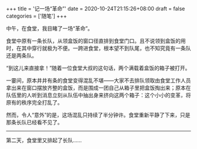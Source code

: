 +++
title = '记一场“革命”'
date = 2020-10-24T21:15:26+08:00
draft = false
categories = ['随笔']
+++

中午，在食堂，我目睹了一场“革命”。

<!--more-->

食堂中原有一条长队，从领盒饭的窗口径直排到食堂门口。且不说领到盒饭的用时，在其中穿行就极为不便。一跨进食堂，根本望不到队尾，也不知究竟有一条队还是两条队。

“到这儿来直接拿！”随着一位食堂大叔的这句话，两个满载着盒饭的箱子被打开。

一霎间，原本井井有条的食堂变得混乱不堪——大家不去排队领取由食堂工作人员拿出来在窗口摆放齐整的盒饭，而是围成一团自己从箱子里把盒饭掏出来；原本在队伍里的人听到消息立刻从队伍中抽出身来挤向这两个箱子：这个小小的变革，将原有的秩序完全打乱了。

然而，令人“意外”的是，这场混乱只持续了半分钟许。食堂重新平静了下来，只是那条长队已经看不见了。

---

第二天，食堂里又排起了长队……
